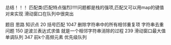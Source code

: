 总结！！！
匹配类(匹配特点强烈)!!!!问题都是栈的强项,匹配又可以用map的键值对来实现
滑动窗口在队列中很突出

题目                       思路                                                  知识点
20 括号匹配
1047 删除字符串中的所有相邻重复项   字符串去重问题
150  逆波兰表达式求值        就是一个相邻字符串消除的过程
239  滑动窗口最大值                      单调队列
347  前k个高频元素                      优先级队列